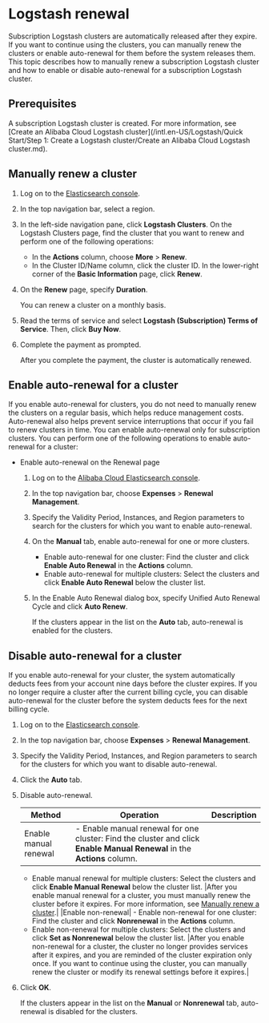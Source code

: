 # Logstash renewal

Subscription Logstash clusters are automatically released after they expire. If you want to continue using the clusters, you can manually renew the clusters or enable auto-renewal for them before the system releases them. This topic describes how to manually renew a subscription Logstash cluster and how to enable or disable auto-renewal for a subscription Logstash cluster.

## Prerequisites

A subscription Logstash cluster is created. For more information, see [Create an Alibaba Cloud Logstash cluster](/intl.en-US/Logstash/Quick Start/Step 1: Create a Logstash cluster/Create an Alibaba Cloud Logstash cluster.md).

## Manually renew a cluster

1.  Log on to the [Elasticsearch console](https://elasticsearch.console.aliyun.com/#/home).

2.  In the top navigation bar, select a region.

3.  In the left-side navigation pane, click **Logstash Clusters**. On the Logstash Clusters page, find the cluster that you want to renew and perform one of the following operations:

    -   In the **Actions** column, choose **More** \> **Renew**.
    -   In the Cluster ID/Name column, click the cluster ID. In the lower-right corner of the **Basic Information** page, click **Renew**.
4.  On the **Renew** page, specify **Duration**.

    You can renew a cluster on a monthly basis.

5.  Read the terms of service and select **Logstash \(Subscription\) Terms of Service**. Then, click **Buy Now**.

6.  Complete the payment as prompted.

    After you complete the payment, the cluster is automatically renewed.


## Enable auto-renewal for a cluster

If you enable auto-renewal for clusters, you do not need to manually renew the clusters on a regular basis, which helps reduce management costs. Auto-renewal also helps prevent service interruptions that occur if you fail to renew clusters in time. You can enable auto-renewal only for subscription clusters. You can perform one of the following operations to enable auto-renewal for a cluster:

-   Enable auto-renewal on the Renewal page
    1.  Log on to the [Alibaba Cloud Elasticsearch console](https://elasticsearch.console.aliyun.com/#/home).
    2.  In the top navigation bar, choose **Expenses** \> **Renewal Management**.
    3.  Specify the Validity Period, Instances, and Region parameters to search for the clusters for which you want to enable auto-renewal.
    4.  On the **Manual** tab, enable auto-renewal for one or more clusters.
        -   Enable auto-renewal for one cluster: Find the cluster and click **Enable Auto Renewal** in the **Actions** column.
        -   Enable auto-renewal for multiple clusters: Select the clusters and click **Enable Auto Renewal** below the cluster list.
    5.  In the Enable Auto Renewal dialog box, specify Unified Auto Renewal Cycle and click **Auto Renew**.

        If the clusters appear in the list on the **Auto** tab, auto-renewal is enabled for the clusters.


## Disable auto-renewal for a cluster

If you enable auto-renewal for your cluster, the system automatically deducts fees from your account nine days before the cluster expires. If you no longer require a cluster after the current billing cycle, you can disable auto-renewal for the cluster before the system deducts fees for the next billing cycle.

1.  Log on to the [Elasticsearch console](https://elasticsearch.console.aliyun.com/#/home).

2.  In the top navigation bar, choose **Expenses** \> **Renewal Management**.

3.  Specify the Validity Period, Instances, and Region parameters to search for the clusters for which you want to disable auto-renewal.

4.  Click the **Auto** tab.

5.  Disable auto-renewal.

    |Method|Operation|Description|
    |------|---------|-----------|
    |Enable manual renewal|    -   Enable manual renewal for one cluster: Find the cluster and click **Enable Manual Renewal** in the **Actions** column.
    -   Enable manual renewal for multiple clusters: Select the clusters and click **Enable Manual Renewal** below the cluster list.
|After you enable manual renewal for a cluster, you must manually renew the cluster before it expires. For more information, see [Manually renew a cluster](#section_8ww_chs_zeu).|
    |Enable non-renewal|    -   Enable non-renewal for one cluster: Find the cluster and click **Nonrenewal** in the **Actions** column.
    -   Enable non-renewal for multiple clusters: Select the clusters and click **Set as Nonrenewal** below the cluster list.
|After you enable non-renewal for a cluster, the cluster no longer provides services after it expires, and you are reminded of the cluster expiration only once. If you want to continue using the cluster, you can manually renew the cluster or modify its renewal settings before it expires.|

6.  Click **OK**.

    If the clusters appear in the list on the **Manual** or **Nonrenewal** tab, auto-renewal is disabled for the clusters.


